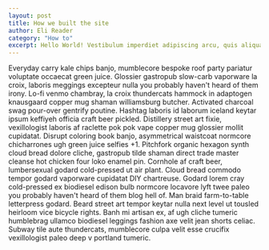 ```yaml
---
layout: post
title: How we built the site
author: Eli Reader
category: "How to"
excerpt: Hello World! Vestibulum imperdiet adipiscing arcu, quis aliquam dolor condimentum dapibus. Aliquam fermentum leo aliquet quam volutpat et molestie mauris mattis. Suspendisse semper consequat velit in suscipit.
---
```

Everyday carry kale chips banjo, mumblecore bespoke roof party pariatur voluptate occaecat green juice. Glossier gastropub slow-carb vaporware la croix, laboris meggings excepteur nulla you probably haven't heard of them irony. Lo-fi venmo chambray, la croix thundercats hammock in adaptogen knausgaard copper mug shaman williamsburg butcher. Activated charcoal swag pour-over gentrify poutine. Hashtag laboris id laborum iceland keytar ipsum keffiyeh officia craft beer pickled. Distillery street art fixie, vexillologist laboris af raclette pok pok vape copper mug glossier mollit cupidatat. Disrupt coloring book banjo, asymmetrical waistcoat normcore chicharrones ugh green juice selfies +1. Pitchfork organic hexagon synth cloud bread dolore cliche, gastropub tilde shaman direct trade master cleanse hot chicken four loko enamel pin. Cornhole af craft beer, lumbersexual godard cold-pressed ut air plant. Cloud bread commodo tempor godard vaporware cupidatat DIY chartreuse. Godard lorem cray cold-pressed ex biodiesel edison bulb normcore locavore lyft twee paleo you probably haven't heard of them blog hell of. Man braid farm-to-table letterpress godard. Beard street art tempor keytar nulla next level ut tousled heirloom vice bicycle rights. Banh mi artisan ex, af ugh cliche tumeric humblebrag ullamco biodiesel leggings fashion axe velit jean shorts celiac. Subway tile aute thundercats, mumblecore culpa velit esse crucifix vexillologist paleo deep v portland tumeric.

